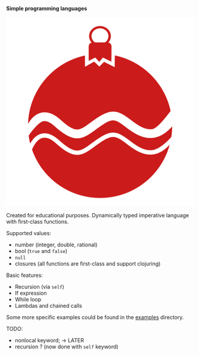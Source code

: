 #### Simple programming languages

![Yeah, this is bubble](/icon.png?s=200)

Created for educational purposes.
Dynamically typed imperative language with first-class functions.

Supported values:
* number (integer, double, rational)
* bool (`true` and `false`)
* `null`
* closures (all functions are first-class and support clojuring)

Basic features:
* Recursion (via `self`)
* If expression
* While loop
* Lambdas and chained calls

Some more specific examples could be found in the [examples](examples) directory.


TODO:
* nonlocal keyword;  -> LATER
* recursion ? (now done with `self` keyword)
